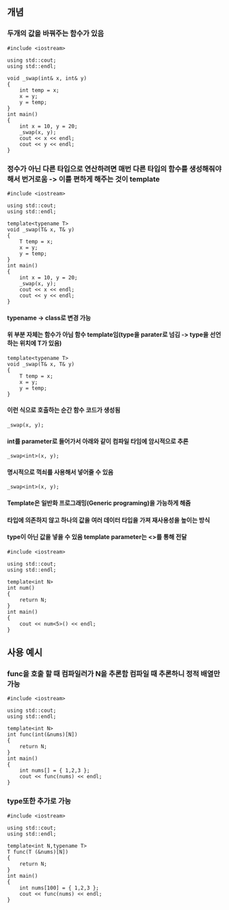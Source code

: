 ##  개념
### 두개의 값을 바꿔주는 함수가 있음
```
#include <iostream>

using std::cout;
using std::endl;

void _swap(int& x, int& y)
{
	int temp = x;
	x = y;
	y = temp;
}
int main() 
{
	int x = 10, y = 20;
	_swap(x, y);
	cout << x << endl;
	cout << y << endl;
}

```
### 정수가 아닌 다른 타입으로 연산하려면 매번 다른 타입의 함수를 생성해줘야 해서 번거로움 -> 이를 편하게 해주는 것이 template
```
#include <iostream>

using std::cout;
using std::endl;

template<typename T>
void _swap(T& x, T& y)
{
	T temp = x;
	x = y;
	y = temp;
}
int main() 
{
	int x = 10, y = 20;
	_swap(x, y);
	cout << x << endl;
	cout << y << endl;
}
```
#### typename -> class로 변경 가능

#### 위 부분 자체는 함수가 아님 함수 template임(type을 parater로 넘김 -> type을 선언하는 위치에 T가 있음)
```
template<typename T>
void _swap(T& x, T& y)
{
	T temp = x;
	x = y;
	y = temp;
}
```

#### 이런 식으로 호출하는 순간 함수 코드가 생성됨
```
_swap(x, y);
```

#### int를 parameter로 들어가서 아래와 같이 컴파일 타임에 암시적으로 추론 
```
_swap<int>(x, y);
```

#### 명시적으로 꺽쇠를 사용해서 넣어줄 수 있음
```
_swap<int>(x, y);
```

#### Template은 일반화 프로그래밍(Generic programing)을 가능하게 해줌
#### 타입에 의존하지 않고 하나의 값을 여러 데이터 타입을 가져 재사용성을 높이는 방식

#### type이 아닌 값을 넣을 수 있음 template parameter는 <>를 통해 전달
```
#include <iostream>

using std::cout;
using std::endl;

template<int N>
int num()
{
	return N;
}
int main() 
{
	cout << num<5>() << endl;
}

```

##  사용 예시
### func을 호출 할 때  컴파일러가 N을 추론함 컴파일 때 추론하니 정적 배열만 가능
```
#include <iostream>

using std::cout;
using std::endl;

template<int N>
int func(int(&nums)[N])
{
	return N;
}
int main() 
{
	int nums[] = { 1,2,3 };
	cout << func(nums) << endl;
}
```

### type또한 추가로 가능
```
#include <iostream>

using std::cout;
using std::endl;

template<int N,typename T>
T func(T (&nums)[N])
{
	return N;
}
int main() 
{
	int nums[100] = { 1,2,3 };
	cout << func(nums) << endl;
}
```


